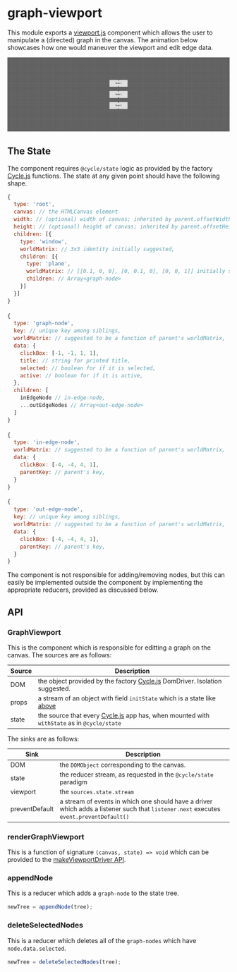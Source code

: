 # graph-viewport

This module exports a [viewport.js](https://github.com/mvarble/viewport.js) component which allows the user to manipulate a (directed) graph in the canvas.
The animation below showcases how one would maneuver the viewport and edit edge data.

![viewport example](https://raw.githubusercontent.com/mvarble/graph-viewport/master/example.gif)

## The State

The component requires `@cycle/state` logic as provided by the factory [Cycle.js](https://cycle.js.org/) functions.
The state at any given point should have the following shape.

```js
{
  type: 'root',
  canvas: // the HTMLCanvas element
  width: // (optional) width of canvas; inherited by parent.offsetWidth,
  height: // (optional) height of canvas; inherited by parent.offsetHeight,
  children: [{
    type: 'window',
    worldMatrix: // 3x3 identity initially suggested,
    children: [{
      type: 'plane',
      worldMatrix: // [[0.1, 0, 0], [0, 0.1, 0], [0, 0, 1]] initially suggested,
      children: // Array<graph-node>
    }]
  }]
}

{
  type: 'graph-node',
  key: // unique key among siblings,
  worldMatrix: // suggested to be a function of parent's worldMatrix,
  data: {
    clickBox: [-1, -1, 1, 1],
    title: // string for printed title,
    selected: // boolean for if it is selected,
    active: // boolean for if it is active,
  },
  children: [
    inEdgeNode // in-edge-node,
    ...outEdgeNodes // Array<out-edge-node>
  ]
}

{
  type: 'in-edge-node',
  worldMatrix: // suggested to be a function of parent's worldMatrix,
  data: {
    clickBox: [-4, -4, 4, 1],
    parentKey: // parent's key,
  }
}

{
  type: 'out-edge-node',
  key: // unique key among siblings,
  worldMatrix: // suggested to be a function of parent's worldMatrix,
  data: {
    clickBox: [-4, -4, 4, 1],
    parentKey: // parent's key,
  }
}
```

The component is not responsible for adding/removing nodes, but this can easily be implemented outside the component by implementing the appropriate reducers, provided as discussed below.

## API

### GraphViewport

This is the component which is responsible for editting a graph on the canvas.
The sources are as follows:

| Source | Description |
|---|---|
| DOM | the object provided by the factory [Cycle.js](https://cycle.js.org/) DomDriver. Isolation suggested. |
| props | a stream of an object with field `initState` which is a state like [above](#the-state) |
| state | the source that every [Cycle.js](https://cycle.js.org) app has, when mounted with `withState` as in `@cycle/state` |

The sinks are as follows:

| Sink | Description |
|---|---|
| DOM | the `DOMObject` corresponding to the canvas. |
| state | the reducer stream, as requested in the `@cycle/state` paradigm |
| viewport | the `sources.state.stream` |
| preventDefault | a stream of events in which one should have a driver which adds a listener such that `listener.next` executes `event.preventDefault()` |

### renderGraphViewport

This is a function of signature `(canvas, state) => void` which can be provided to the [makeViewportDriver API](https://github.com/mvarble/viewport.js#makeviewportdriver).

### appendNode

This is a reducer which adds a `graph-node` to the state tree.

```js
newTree = appendNode(tree);
```

### deleteSelectedNodes

This is a reducer which deletes all of the `graph-nodes` which have `node.data.selected`.

```js
newTree = deleteSelectedNodes(tree);
```
